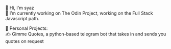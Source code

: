 👋 Hi, I'm syaz <br/>
🌱 I’m currently working on The Odin Project, working on the Full Stack Javascript path. <br/>

🔭 Personal Projects: <br/>
✍️ Gimme Quotes, a python-based telegram bot that takes in and sends you quotes on request <br/>



<!--
**nawzaysfinah/nawzaysfinah** is a ✨ _special_ ✨ repository because its `README.md` (this file) appears on your GitHub profile.

Here are some ideas to get you started:

- 🔭 Currently working on Gimme Quotes
- 🌱 I’m currently learning Python, JavaScript, p5, React.
**- 👯 I’m looking to collaborate on ...
**- 🤔 I’m looking for help with ...
**- 💬 Ask me about ...
**- 📫 How to reach me: ...
-->
